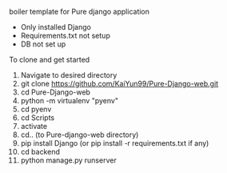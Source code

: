 boiler template for Pure django application

- Only installed Django
- Requirements.txt not setup
- DB not set up


To clone and get started
1. Navigate to desired directory 
2. git clone https://github.com/KaiYun99/Pure-Django-web.git
3. cd Pure-Django-web
4. python -m virtualenv "pyenv"
6. cd pyenv
7. cd Scripts
8. activate
9. cd..   (to Pure-django-web directory)
12. pip install Django   (or pip install -r requirements.txt if any)
13. cd backend
14. python manage.py runserver
